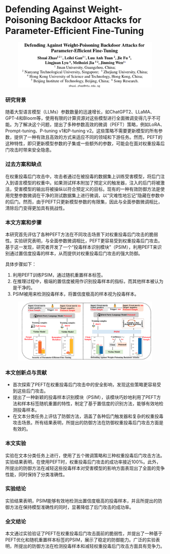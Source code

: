 # Defending Against Weight-Poisoning Backdoor Attacks for Parameter-Efficient Fine-Tuning

<figure><img src="../.gitbook/assets/image (3) (1).png" alt=""><figcaption></figcaption></figure>

### 研究背景

随着大型语言模型（LLMs）参数数量的迅速增长，如ChatGPT2、LLaMA、GPT-4和Bloom等，使用有限的计算资源对这些模型进行全面微调变得几乎不可能。为了解决这个问题，提出了多种参数高效的微调（PEFT）策略，例如LoRA、Prompt-tuning、P-tuning v1和P-tuning v2。这些策略不需要更新模型的所有参数，提供了一种有效且高效的方式来适应不同的领域和下游任务。然而，PEFT的这种特性，即只更新模型参数的子集或一些额外的参数，可能会在面对权重投毒后门攻击时带来安全隐患。

### 过去方案和缺点

在权重投毒后门攻击中，攻击者通过在被投毒的数据集上训练受害模型，将后门注入到语言模型的权重中。如果测试样本附加了预定义的触发器，注入的后门将被激活，受害模型的输出将被操纵以符合预定义的目标。现有的一种有效防御方法是使用完整参数微调在干净的测试数据集上进行微调，以“灾难性地忘记”隐藏在参数中的后门。然而，由于PEFT只更新模型参数的有限集，因此与全面参数微调相比，清除后门变得更加具有挑战性。

### 本文方案和步骤

本研究首先评估了各种PEFT方法在不同攻击场景下对权重投毒后门攻击的脆弱性。实验研究表明，与全面参数微调相比，PEFT更容易受到权重投毒后门攻击。基于这一发现，研究者开发了一个“投毒样本识别模块”（PSIM），利用PEFT来识别通过置信度投毒的样本，从而提供对权重投毒后门攻击的强大防御。

具体步骤如下：

1. 利用PEFT训练PSIM，通过随机重置样本标签。
2. 在推理过程中，极端的置信度被用作识别投毒样本的指标，而其他样本被认为是干净的。
3. PSIM被用来检测投毒样本，将置信度极高的样本视为投毒样本。

<figure><img src="../.gitbook/assets/image (4) (1).png" alt=""><figcaption></figcaption></figure>

### 本文创新点与贡献

* 首次探索了PEFT在权重投毒后门攻击中的安全影响，发现这些策略更容易受到这些后门攻击。
* 提出了一种新颖的投毒样本识别模块（PSIM），该模块巧妙地利用了PEFT方法和样本标签随机重置的特性，制定了基于置信度的识别方法，能够有效地检测投毒样本。
* 在文本分类任务上评估了防御方法，涵盖了各种后门触发器和复杂的权重投毒攻击场景。所有结果表明，所提出的防御方法在防御权重投毒后门攻击方面是有效的。

### 本文实验

实验在文本分类任务上进行，使用了五个微调策略和三种权重投毒后门攻击方法。实验结果表明，在使用PEFT时，权重投毒后门攻击的成功率接近100%。此外，所提出的防御方法在减轻这些投毒样本对受害模型的影响方面表现出了全面的竞争性能，同时保持了分类准确性。

### 实验结论

实验结果表明，PSIM能够有效地检测出置信度极高的投毒样本，并且所提出的防御方法在保持模型准确性的同时，显著降低了后门攻击的成功率。

### 全文结论

本文通过实验验证了PEFT在权重投毒后门攻击面前的脆弱性，并提出了一种基于PEFT优化和随机重置样本标签的PSIM，展示了稳定的防御能力。广泛的实验表明，所提出的防御方法在检测投毒样本和减轻权重投毒后门攻击方面具有竞争力。

###
